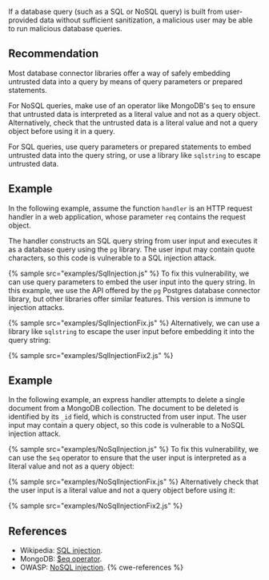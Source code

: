 If a database query (such as a SQL or NoSQL query) is built from user-provided data without sufficient sanitization, a malicious user may be able to run malicious database queries.


## Recommendation
Most database connector libraries offer a way of safely embedding untrusted data into a query by means of query parameters or prepared statements.

For NoSQL queries, make use of an operator like MongoDB's `$eq` to ensure that untrusted data is interpreted as a literal value and not as a query object. Alternatively, check that the untrusted data is a literal value and not a query object before using it in a query.

For SQL queries, use query parameters or prepared statements to embed untrusted data into the query string, or use a library like `sqlstring` to escape untrusted data.


## Example
In the following example, assume the function `handler` is an HTTP request handler in a web application, whose parameter `req` contains the request object.

The handler constructs an SQL query string from user input and executes it as a database query using the `pg` library. The user input may contain quote characters, so this code is vulnerable to a SQL injection attack.

{% sample src="examples/SqlInjection.js" %}
To fix this vulnerability, we can use query parameters to embed the user input into the query string. In this example, we use the API offered by the `pg` Postgres database connector library, but other libraries offer similar features. This version is immune to injection attacks.

{% sample src="examples/SqlInjectionFix.js" %}
Alternatively, we can use a library like `sqlstring` to escape the user input before embedding it into the query string:

{% sample src="examples/SqlInjectionFix2.js" %}

## Example
In the following example, an express handler attempts to delete a single document from a MongoDB collection. The document to be deleted is identified by its `_id` field, which is constructed from user input. The user input may contain a query object, so this code is vulnerable to a NoSQL injection attack.

{% sample src="examples/NoSqlInjection.js" %}
To fix this vulnerability, we can use the `$eq` operator to ensure that the user input is interpreted as a literal value and not as a query object:

{% sample src="examples/NoSqlInjectionFix.js" %}
Alternatively check that the user input is a literal value and not a query object before using it:

{% sample src="examples/NoSqlInjectionFix2.js" %}

## References
* Wikipedia: [SQL injection](https://en.wikipedia.org/wiki/SQL_injection).
* MongoDB: [$eq operator](https://docs.mongodb.com/manual/reference/operator/query/eq).
* OWASP: [NoSQL injection](https://owasp.org/www-pdf-archive/GOD16-NOSQL.pdf).
{% cwe-references %}
